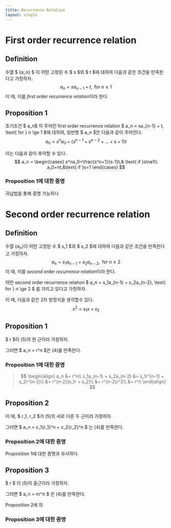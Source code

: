 ```yaml
---
title: Recurrence Relation
layout: single
---
```

# First order recurrence relation

## Definition

수열 $ \{a_n\} $ 이 어떤 고정된 수 $ s $와 $ t $에 대하여 다음과 같은 조건을 만족한다고 가정하자.
$$
\begin{equation}
a_n = sa_{n-1} + t, \text{ for } n \ge 1
\end{equation}
$$
이 때, 이를 *first order recurrence relation*이라 한다.

## Proposition 1

초기조건 $ a_n$ 이 주어진 first order recurrence relation $ a_n = sa_{n-1} + t, \text{ for } n \ge 1 $에 대하여, 일반항 $ a_n ​$은 다음과 같이 주어진다.
$$
a_n = s^na_0 + (s^{n-1} + s^{n-2} + \dots + s + 1)t
$$

이는 다음과 같이 축약할 수 있다.
$$
a_n = 
\begin{cases}
	s^na_0+\frac{s^n+1}{s-1}t,& \text{ if }s\ne1\\
	a_0+nt,&\text{ if }s=1
\end{cases}
$$



### Proposition 1에 대한 증명

귀납법을 통해 증명 가능하다



# Second order recurrence relation

## Definition

수열 $\{ a_n \}$이 어떤 고정된 수 $ s_1 $과 $ s_2 $에 대하여 다음과 같은 조건을 만족한다고 가정하자.
$$
a_n = s_1a_{n-1}+s_2a_{n-2}, \text{ for } n \ge 2
$$
이 때, 이를 *second order recurrence relation*이라 한다.



어떤 second order recurrence relation $ a_n = s_1a_{n-1} + s_2a_{n-2}, \text{ for } n \ge 2 $ 를 가지고 있다고 가정하자.

이 때, 다음과 같은 2차 방정식을 생각할수 있다.
$$
x^2 = s_1x + s_2
$$


## Proposition 1

$ r $이 (5)의 한 근이라 가정하자. 

그러면 $ a_n = r^n $은 (4)를 만족한다.



### Proposition 1에 대한 증명

> $$
> \begin{align}
> a_n &= r^n\\
> s_1a_{n-1} + s_2a_{n-2} &= s_1r^{n-1} + s_2r^{n-2}\\
> &= r^{n-2}(s_1r + s_2)\\
> &= r^{n-2}r^2\\
> &= r^n
> \end{align}
> $$

## Proposition 2

이 때, $ r_1, r_2 ​$가 (5)의 서로 다른 두 근이라 가정하자. 

그러면 $ a_n = c_1{r_1}^n + c_2{r_2}^n $ 는 (4)를 만족한다.



### Proposition 2에 대한 증명

Proposition 1에 대한 증명과 유사하다.



## Proposition 3

$ r ​$ 이 (5)의 중근이라 가정하자. 

그러면 $ a_n = nr^n $ 은 (4)를 만족한다.



Proposition 2에 의

### Proposition 3에 대한 증명

